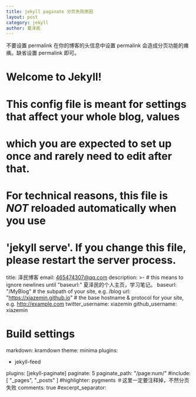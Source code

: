 ```yaml
---
title: jekyll paginate 分页失败原因
layout: post
category: jekyll
author: 夏泽民
---
```

<!-- more -->
不要设置 permalink
在你的博客的头信息中设置 permalink 会造成分页功能的瘫痪。缺省设置 permalink 即可。


# Welcome to Jekyll!
#
# This config file is meant for settings that affect your whole blog, values
# which you are expected to set up once and rarely need to edit after that.
# For technical reasons, this file is *NOT* reloaded automatically when you use
# 'jekyll serve'. If you change this file, please restart the server process.

title: 泽民博客
email: 465474307@qq.com
description: >- # this means to ignore newlines until "baseurl:"
  夏泽民的个人主页，学习笔记。
baseurl: "/MyBlog" # the subpath of your site, e.g. /blog
url: "https://xiazemin.github.io" # the base hostname & protocol for your site, e.g. http://example.com
twitter_username: xiazemin
github_username:  xiazemin

# Build settings
markdown: kramdown
theme: minima
plugins:
  - jekyll-feed

plugins: [jekyll-paginate]
paginate: 5
paginate_path: "/page:num/"
#include: [ "_pages", "_posts" ]
#highlighter: pygments ＃这里一定要注释掉，不然分页失败
comments: true
#excerpt_separator: <!-- more -->
